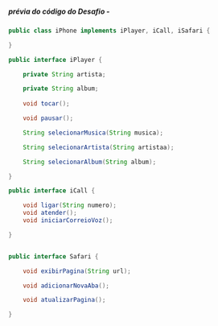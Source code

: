 ##### prévia do código do Desafio - 


````java
public class iPhone implements iPlayer, iCall, iSafari {

}

````

````java
public interface iPlayer {

	private String artista;

	private String album;
	
	void tocar();

	void pausar();

	String selecionarMusica(String musica);

	String selecionarArtista(String artistaa);

	String selecionarAlbum(String album);

}


````

````java
public interface iCall {

    void ligar(String numero);
    void atender();
    void iniciarCorreioVoz();

}



````


````java
public interface Safari {

	void exibirPagina(String url);

	void adicionarNovaAba();

	void atualizarPagina();

}

````

